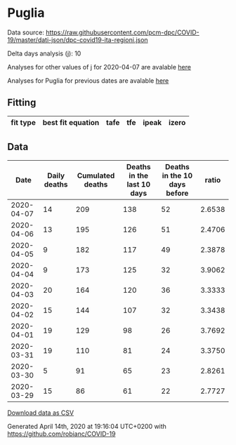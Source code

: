 # Puglia

Data source: https://raw.githubusercontent.com/pcm-dpc/COVID-19/master/dati-json/dpc-covid19-ita-regioni.json

Delta days analysis (j): 10

Analyses for other values of j for 2020-04-07 are avalable [here](../2020-04-07/README.md)

Analyses for Puglia for previous dates are avalable [here](../README.md)

## Fitting 
|fit type|best fit equation|tafe|tfe|ipeak|izero|
|-------|-----|--------|------|---|---|

## Data
|Date|Daily deaths|Cumulated deaths|Deaths in the last 10 days|Deaths in the 10 days before|ratio|
|----|----------|-----------|-------|--------------------|-----|
|2020-04-07|14|209|138|52|2.6538|
|2020-04-06|13|195|126|51|2.4706|
|2020-04-05|9|182|117|49|2.3878|
|2020-04-04|9|173|125|32|3.9062|
|2020-04-03|20|164|120|36|3.3333|
|2020-04-02|15|144|107|32|3.3438|
|2020-04-01|19|129|98|26|3.7692|
|2020-03-31|19|110|81|24|3.3750|
|2020-03-30|5|91|65|23|2.8261|
|2020-03-29|15|86|61|22|2.7727|

[Download data as CSV](COVID-19_puglia_j10_2020-04-07.csv)

Generated April 14th, 2020 at 19:16:04 UTC+0200 with https://github.com/robianc/COVID-19
